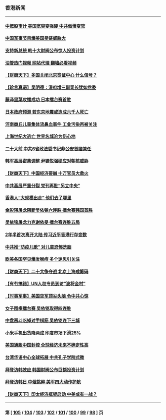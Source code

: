 ### 香港新闻
---
#### [中概股审计 美国宽容变强硬 中共傲慢变软](../../pages/ncid1349362/n13747819.md?05292045) 
#### [中国军事节目爆美国星链威胁大](../../pages/ncid1349362/n13747800.md?05292045) 
#### [支持新总统 韩十大财阀公布惊人投资计划](../../pages/ncid1349362/n13747766.md?05292045) 
#### [油管热门视频 网站代理 翻墙必看视频](http://209.222.30.114:81/youtube.html?05292045)
#### [【财商天下】多国关闭北京签证中心 什么信号？](../../pages/ncid1349362/n13747687.md?05292045) 
#### [【珍言真语】吴明德：港府增三副司长犹如党委](../../pages/ncid1349362/n13747622.md?05292045) 
#### [藤泽里菜攻擂成功 日本擂台赛首胜](../../pages/ncid1349362/n13747510.md?05292045) 
#### [日本政府预测 若东京地震或造成六千人死亡](../../pages/ncid1349362/n13747146.md?05292045) 
#### [河南商丘儿童集体流鼻血事件 工业污染再被关注](../../pages/ncid1349362/n13747065.md?05292045) 
#### [上海世纪大逃亡 世界名城沦为伤心地](../../pages/ncid1349362/n13747294.md?05292045) 
#### [二十大前 中共6省政法委书记非公安首脑兼任](../../pages/ncid1349362/n13747269.md?05292045) 
#### [韩军高层密集调整 尹锡悦强硬应对朝核威胁](../../pages/ncid1349362/n13747246.md?05292045) 
#### [【财商天下】中国经济要崩 十万官员大救火](../../pages/ncid1349362/n13746961.md?05292045) 
#### [中共高层严重分裂 党刊再批“另立中央”](../../pages/ncid1349362/n13747012.md?05292045) 
#### [香港人“大规模出走” 他们去了哪里](../../pages/ncid1349362/n13746849.md?05292045) 
#### [金彩瑛屠龙阻断吴依铭六连胜 擂台赛韩国首胜](../../pages/ncid1349362/n13746947.md?05292045) 
#### [吴依铭屠龙力克谢依旻 擂台赛连胜五局](../../pages/ncid1349362/n13746939.md?05292045) 
#### [2年半首次离开大陆 传习近平香港行存变数](../../pages/ncid1349362/n13746876.md?05292045) 
#### [中共推“防疫儿歌” 对儿童恐怖洗脑](../../pages/ncid1349362/n13746244.md?05292045) 
#### [欧美各国罕见爆发猴痘 多个迷思引关注](../../pages/ncid1349362/n13746210.md?05292045) 
#### [【财商天下】二十大争夺战 北京上海成筹码](../../pages/ncid1349362/n13746129.md?05292045) 
#### [【有冇搞错】UN人权专员到访“波将金村”](../../pages/ncid1349362/n13745359.md?05292045) 
#### [【时事军事】美国空军顶尖头脑 令中共心惊](../../pages/ncid1349362/n13745220.md?05292045) 
#### [女子围棋擂台赛 吴依铭取得四连胜](../../pages/ncid1349362/n13745871.md?05292045) 
#### [中盘恶斗吃掉对手棋筋 吴依铭连下三城](../../pages/ncid1349362/n13745589.md?05292045) 
#### [小米手机出货降两成 印度市场下滑25%](../../pages/ncid1349362/n13745576.md?05292045) 
#### [美国通胀中国封控 全球经济未来不确定性高](../../pages/ncid1349362/n13745529.md?05292045) 
#### [台湾华语中心全球拓展 中共孔子学院式微](../../pages/ncid1349362/n13745484.md?05292045) 
#### [拜登访韩效应 韩国财阀公布巨额投资计划](../../pages/ncid1349362/n13745453.md?05292045) 
#### [拜登访韩日 中俄挑衅 美军四大动作护航](../../pages/ncid1349362/n13745423.md?05292045) 
#### [【财商天下】印太经济框架启动 中美或有一战？](../../pages/ncid1349362/n13745214.md?05292045) 

---
#### 第 [ [105](./105.md?05292045) / [104](./104.md?05292045) / [103](./103.md?05292045) / [102](./102.md?05292045) / [101](./101.md?05292045) / [100](./100.md?05292045) / [99](./99.md?05292045) / [98](./98.md?05292045) ] 页
